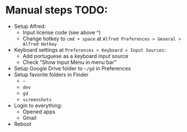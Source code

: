 # Manual steps TODO:

* Setup Alfred:
    * Input license code (see above ^)
    * Change hotkey to `cmd + space` at `Alfred Preferences > General > Alfred Hotkey`
* Keyboard settings at `Preferences > Keyboard > Input Sources`:
    * Add portuguese as a keyboard input source 
    * Check "Show Input Menu in menu bar"
* Setup Google Drive folder to `~/gd` in Preferences
* Setup favorite folders in Finder
    * `~`
    * `dev`
    * `gd`
    * `screenshots`
* Login to everything:
    * Opened apps
    * Gmail
* Reboot
